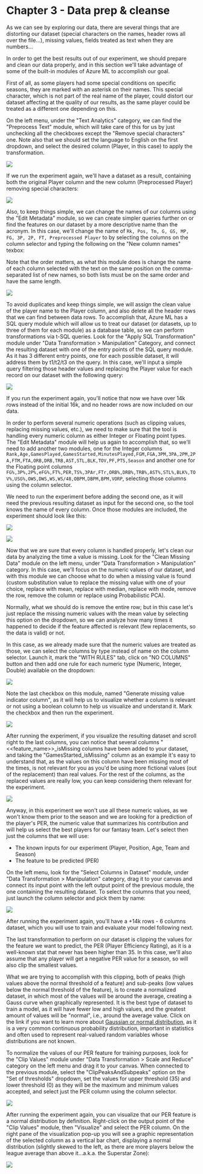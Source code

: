 # Chapter 3 - Data prep &amp; cleanse

As we can see by exploring our data, there are several things that are distorting our dataset (special characters on the names, header rows all over the file…), missing values, fields treated as text when they are numbers…

In order to get the best results out of our experiment, we should prepare and clean our data properly, and in this section we&#39;ll take advantage of some of the built-in modules of Azure ML to accomplish our goal.

First of all, as some players had some special conditions on specific seasons, they are marked with an asterisk on their names. This special character, which is not part of the real name of the player, could distort our dataset affecting at the quality of our results, as the same player could be treated as a different one depending on this.

On the left menu, under the &quot;Text Analytics&quot; category, we can find the &quot;Preprocess Text&quot; module, which will take care of this for us by just unchecking all the checkboxes except the &quot;Remove special characters&quot; one. Note also that we should set the language to English on the first dropdown, and select the desired column (Player, in this case) to apply the transformation.

![](./imgs/ML27.png)


If we run the experiment again, we&#39;ll have a dataset as a result, containing both the original Player column and the new column (Preprocessed Player) removing special characters:

![](./imgs/ML28.png)


Also, to keep things simple, we can change the names of our columns using the &quot;Edit Metadata&quot; module, so we can create simpler queries further on or find the features on our dataset by a more descriptive name than the acronym. In this case, we&#39;ll change the name of `Rk, Pos, Tm, G, GS, MP, FG, 3P, 2P, FT, Preprocessed Player` to by selecting the columns on the column selector and typing the following on the &quot;New column names&quot; texbox:

Note that the order matters, as what this module does is change the name of each column selected with the text on the same position on the comma-separated list of new names, so both lists must be on the same order and have the same length.

![](./imgs/ML29.png)


To avoid duplicates and keep things simple, we will assign the clean value of the player name to the Player column, and also delete all the header rows that we can find between data rows. To accomplish that, Azure ML has a SQL query module which will allow us to treat our dataset (or datasets, up to three of them for each module) as a database table, so we can perform transformations via t-SQL queries. Look for the &quot;Apply SQL Transformation&quot; module under &quot;Data Transformation &gt; Manipulation&quot; Category, and connect the resulting dataset with one of the entry points of the SQL query module. As it has 3 different entry points, one for each possible dataset, it will address them by t1/t2/t3 on the query. In this case, we&#39;ll input a simple query filtering those header values and replacing the Player value for each record on our dataset with the following query:

![](./imgs/ML30.png)


If you run the experiment again, you&#39;ll notice that now we have over 14k rows instead of the initial 16k, and no header rows are now included on our data.

In order to perform several numeric operations (such as clipping values, replacing missing values, etc.), we need to make sure that the tool is handling every numeric column as either Integer or Floating point types. The &quot;Edit Metadata&quot; module will help us again to accomplish that, so we&#39;ll need to add another two modules, one for the Integer columns `Rank,Age,GamesPlayed,GamesStarted,MinutesPlayed,FGM,FGA,3PM,3PA,2PM,2PA,FTM,FTA,ORB,DRB,TRB,AST,STL,BLK,TOV,PF,PTS,Season` and another one for the Floating point columns `FG%,3P%,2P%,eFG%,FT%,PER,TS%,3PAr,FTr,ORB%,DRB%,TRB%,AST%,STL%,BLK%,TOV%,USG%,OWS,DWS,WS,WS/48,OBPM,DBPM,BPM,VORP`, selecting those columns using the column selector.

We need to run the experiment before adding the second one, as it will need the previous resulting dataset as input for the second one, so the tool knows the name of every column. Once those modules are included, the experiment should look like this:

![](./imgs/ML31.png)

![](./imgs/ML32.png)


Now that we are sure that every column is handled properly, let&#39;s clean our data by analyzing the time a value is missing. Look for the &quot;Clean Missing Data&quot; module on the left menu, under &quot;Data Transformation &gt; Manipulation&quot; category. In this case, we&#39;ll focus on the numeric values of our dataset, and with this module we can choose what to do when a missing value is found (custom substitution value to replace the missing value with one of your choice, replace with mean, replace with median, replace with mode, remove the row, remove the column or replace using Probabilistic PCA).

Normally, what we should do is remove the entire row; but in this case let&#39;s just replace the missing numeric values with the mean value by selecting this option on the dropdown, so we can analyze how many times it happened to decide if the feature affected is relevant (few replacements, so the data is valid) or not.

In this case, as we already made sure that the numeric values are treated as those, we can select the columns by type instead of name on the column selector. Launch it, mark the &quot;WITH RULES&quot; tab, click on &quot;NO COLUMNS&quot; button and then add one rule for each numeric type (Numeric, Integer, Double) available on the dropdown:

![](./imgs/ML33.png)


Note the last checkbox on this module, named &quot;Generate missing value indicator column&quot;, as it will help us to visualize whether a column is relevant or not using a boolean column to help us visualize and understand it. Mark the checkbox and then run the experiment.

![](./imgs/ML34.png)

After running the experiment, if you visualize the resulting dataset and scroll right to the last columns, you can notice that several columns &quot;&lt;&lt;feature\_name&gt;&gt;\_isMissing columns have been added to your dataset, and taking the &quot;GamesStarted\_isMissing&quot; column as an example it&#39;s easy to understand that, as the values on this column have been missing most of the times, is not relevant for you as you&#39;d be using more fictional values (out of the replacement) than real values. For the rest of the columns, as the replaced values are really low, you can keep considering them relevant for the experiment.

![](./imgs/ML35.png)


Anyway, in this experiment we won&#39;t use all these numeric values, as we won&#39;t know them prior to the season and we are looking for a prediction of the player&#39;s PER, the numeric value that summarizes his contribution and will help us select the best players for our fantasy team. Let&#39;s select then just the columns that we will use:

- The known inputs for our experiment (Player, Position, Age, Team and Season)
- The feature to be predicted (PER)



On the left menu, look for the &quot;Select Columns in Dataset&quot; module, under &quot;Data Transformation &gt; Manipulation&quot; category, drag it to your canvas and connect its input point with the left output point of the previous module, the one containing the resulting dataset. To select the columns that you need, just launch the column selector and pick them by name:

![](./imgs/ML36.png)

After running the experiment again, you&#39;ll have a +14k rows - 6 columns dataset, which you will use to train and evaluate your model following next.

The last transformation to perform on our dataset is clipping the values for the feature we want to predict, the PER (Player Efficiency Rating), as it is a well-known stat that never has been higher than 35. In this case, we&#39;ll also assume that any player will get a negative PER value for a season, so will also clip the smallest values.

What we are trying to accomplish with this clipping, both of peaks (high values above the normal threshold of a feature) and sub-peaks (low values below the normal threshold of the feature), is to create a normalized dataset, in which most of the values will be around the average, creating a Gauss curve when graphically represented. It is the best type of dataset to train a model, as it will have fewer low and high values, and the greatest amount of values will be &quot;normal&quot;, i.e., around the average value. Click on the link if you want to learn more about [Gaussian or normal distribution](https://en.wikipedia.org/wiki/Normal_distribution), as it is a very common continuous probability distribution, important in statistics and often used to represent real-valued random variables whose distributions are not known.

To normalize the values of our PER feature for training purposes, look for the &quot;Clip Values&quot; module under &quot;Data Transformation &gt; Scale and Reduce&quot; category on the left menu and drag it to your canvas. When connected to the previous module, select the &quot;ClipPeaksAndSubpeaks&quot; option on the &quot;Set of thresholds&quot; dropdown, set the values for upper threshold (35) and lower threshold (0) as they will be the maximum and minimum values accepted, and select just the PER column using the column selector.

![](./imgs/ML37.png)


After running the experiment again, you can visualize that our PER feature is a normal distribution by definition. Right-click on the output point of the &quot;Clip Values&quot; module, then &quot;Visualize&quot; and select the PER column. On the right pane of the visualization pop-up you will see a graphic representation of the selected column as a vertical bar chart, displaying a normal distribution (slightly skewed to the left, as there are more players below the league average than above it…a.k.a. the Superstar Zone):

![](./imgs/ML38.png)